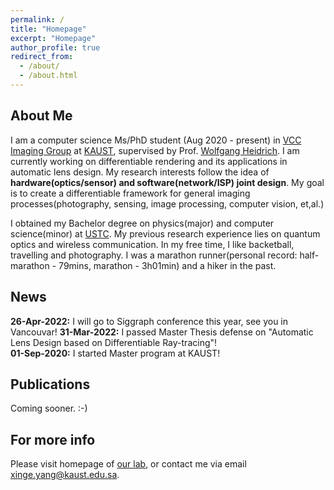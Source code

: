 ```yaml
---
permalink: /
title: "Homepage"
excerpt: "Homepage"
author_profile: true
redirect_from: 
  - /about/
  - /about.html
---
```


<!-- new style https://github.com/jonbarron/website -->


About Me
------
I am a computer science Ms/PhD student (Aug 2020 - present) in [VCC Imaging Group](https://vccimaging.org) at [KAUST](https://www.kaust.edu.sa/en), supervised by Prof. [Wolfgang Heidrich](https://vccimaging.org/People/heidriw/). I am currently working on differentiable rendering and its applications in automatic lens design. My research interests follow the idea of **hardware(optics/sensor) and software(network/ISP) joint design**. My goal is to create a differentiable framework for general imaging processes(photography, sensing, image processing, computer vision, et,al.)


I obtained my Bachelor degree on physics(major) and computer science(minor) at [USTC](https://en.ustc.edu.cn/). My previous research experience lies on quantum optics and wireless communication. In my free time, I like backetball, travelling and photography. I was a marathon runner(personal record: half-marathon - 79mins, marathon - 3h01min) and a hiker in the past.  

News
------
**26-Apr-2022:** I will go to Siggraph conference this year, see you in Vancouvar!
**31-Mar-2022:** I passed Master Thesis defense on "Automatic Lens Design based on Differentiable Ray-tracing"!  
**01-Sep-2020:** I started Master program at KAUST!

Publications
------
Coming sooner. :-)

For more info
------
Please visit homepage of [our lab](https://vccimaging.org/), or contact me via email <xinge.yang@kaust.edu.sa>.
